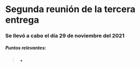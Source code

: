# Segunda reunión de la tercera entrega 
### Se llevó a cabo el día 29 de noviembre del 2021

##### Puntos relevantes:
>- 

